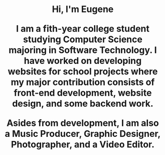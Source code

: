 <h1 align="center">Hi, I'm Eugene

I am a fith-year college student studying Computer Science majoring in Software Technology. I have worked on developing websites for school projects where my major contribution consists of front-end development, website design, and some backend work.

Asides from development, I am also a Music Producer, Graphic Designer, Photographer, and a Video Editor.



<!--
**jojiSillona/jojiSillona** is a ✨ _special_ ✨ repository because its `README.md` (this file) appears on your GitHub profile.

Here are some ideas to get you started:

- 🔭 I’m currently working on ...
- 🌱 I’m currently learning ...
- 👯 I’m looking to collaborate on ...
- 🤔 I’m looking for help with ...
- 💬 Ask me about ...
- 📫 How to reach me: ...
- 😄 Pronouns: ...
- ⚡ Fun fact: ...
-->
